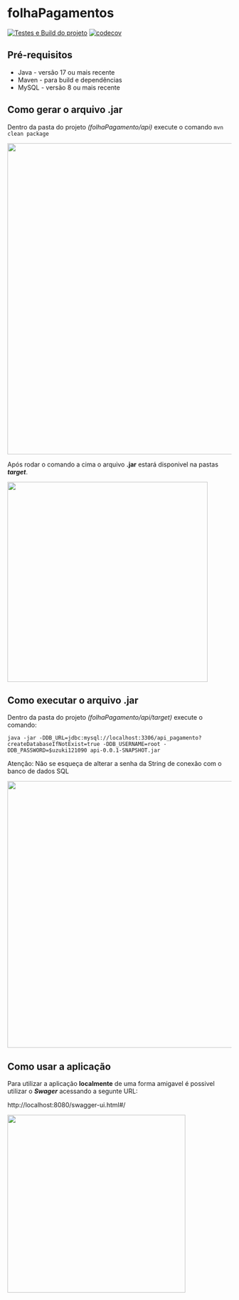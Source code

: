 # folhaPagamentos
[![Testes e Build do projeto](https://github.com/SSCM-Squad/folhaPagamento/actions/workflows/maven.yml/badge.svg)](https://github.com/SSCM-Squad/folhaPagamento/actions/workflows/maven.yml)
[![codecov](https://codecov.io/gh/SSCM-Squad/folhaPagamento/branch/main/graph/badge.svg?token=D3V49G24W7)](https://codecov.io/gh/SSCM-Squad/folhaPagamento)

## Pré-requisitos
* Java  - versão 17 ou mais recente
* Maven - para build e dependências
* MySQL - versão 8 ou mais recente

## Como gerar o arquivo .jar
Dentro da pasta do projeto _(folhaPagamento/api)_ execute o comando `mvn clean package`

<div align- "center">
<img src="https://user-images.githubusercontent.com/52303788/166613915-b7b91acf-fd27-46a4-b4e0-89477cb79e7e.PNG" width="700px" />
</div>


Após rodar o comando a cima o arquivo **.jar** estará disponivel na pastas **_target_**.


<div align- "center">
<img src="https://user-images.githubusercontent.com/52303788/166615700-0bc9106b-f877-4e9b-a02e-57931d926de8.png" width="450px" />
</div>

## Como executar o arquivo .jar

Dentro da pasta do projeto _(folhaPagamento/api/target)_ execute o comando:

`java -jar -DDB_URL=jdbc:mysql://localhost:3306/api_pagamento?createDatabaseIfNotExist=true -DDB_USERNAME=root -DDB_PASSWORD=$uzuki121090 api-0.0.1-SNAPSHOT.jar`

Atenção: Não se esqueça de alterar a senha da String de conexão com o banco de dados SQL

<div align- "center">
<img src="https://user-images.githubusercontent.com/52303788/166616527-02e42976-203d-4eb1-b839-50923635103d.png" width="600px" />
</div>

## Como usar a aplicação

Para utilizar a aplicação **localmente** de uma forma amigavel é possivel utilizar o **_Swager_** acessando a segunte URL:

http://localhost:8080/swagger-ui.html#/

<div align- "center">
<img src="https://user-images.githubusercontent.com/52303788/166617220-59e053fa-e37f-40b8-a35d-7c8351e5b750.png" width="400px" />
</div>

